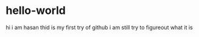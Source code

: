 # hello-world
hi i  am hasan 
thid is my first  try of github 
i am still try to figureout what it is 
